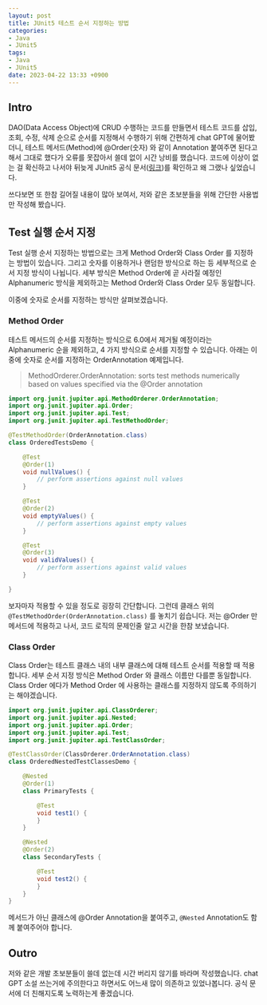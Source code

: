 ```yaml
---
layout: post
title: JUnit5 테스트 순서 지정하는 방법
categories:
- Java
- JUnit5
tags:
- Java
- JUnit5
date: 2023-04-22 13:33 +0900
---
```

## Intro

DAO(Data Access Object)에 CRUD 수행하는 코드를 만들면서 테스트 코드를 삽입, 조회, 수정, 삭제 순으로 순서를 지정해서 수행하기 위해 간편하게 chat GPT에 물어봤더니, 테스트 메서드(Method)에 @Order(숫자) 와 같이 Annotation 붙여주면 된다고 해서 그대로 했다가 오류를 못잡아서 쓸데 없이 시간 낭비를 했습니다. 코드에 이상이 없는 걸 확신하고 나서야 뒤늦게 JUnit5 공식 문서([링크](https://junit.org/junit5/docs/current/user-guide/#writing-tests-test-execution-order))를 확인하고 왜 그랬나 싶었습니다.

쓰다보면 또 한참 길어질 내용이 많아 보여서, 저와 같은 초보분들을 위해 간단한 사용법만 작성해 봤습니다.

## Test 실행 순서 지정

Test 실행 순서 지정하는 방법으로는 크게 Method Order와 Class Order 를 지정하는 방법이 있습니다. 그리고 숫자를 이용하거나 랜덤한 방식으로 하는 등 세부적으로 순서 지정 방식이 나뉩니다. 세부 방식은 Method Order에 곧 사라질 예정인 Alphanumeric 방식을 제외하고는 Method Order와 Class Order 모두 동일합니다.

이중에 숫자로 순서를 지정하는 방식만 살펴보겠습니다.

### Method Order

테스트 메서드의 순서를 지정하는 방식으로 6.0에서 제거될 예정이라는 Alphanumeric 순을 제외하고, 4 가지 방식으로 순서를 지정할 수 있습니다. 아래는 이중에 숫자로 순서를 지정하는 OrderAnnotation 예제입니다.

>MethodOrderer.OrderAnnotation: sorts test methods numerically based on values specified via the @Order annotation

```java
import org.junit.jupiter.api.MethodOrderer.OrderAnnotation;
import org.junit.jupiter.api.Order;
import org.junit.jupiter.api.Test;
import org.junit.jupiter.api.TestMethodOrder;

@TestMethodOrder(OrderAnnotation.class)
class OrderedTestsDemo {

    @Test
    @Order(1)
    void nullValues() {
        // perform assertions against null values
    }

    @Test
    @Order(2)
    void emptyValues() {
        // perform assertions against empty values
    }

    @Test
    @Order(3)
    void validValues() {
        // perform assertions against valid values
    }

}
```
보자마자 적용할 수 있을 정도로 굉장히 간단합니다. 그런데 클래스 위의 `@TestMethodOrder(OrderAnnotation.class)` 를 놓치기 쉽습니다. 저는 @Order 만 메서드에 적용하고 나서, 코드 로직의 문제인줄 알고 시간을 한참 보냈습니다.

### Class Order

Class Order는 테스트 클래스 내의 내부 클래스에 대해 테스트 순서를 적용할 때 적용합니다. 세부 순서 지정 방식은 Method Order 와 클래스 이름만 다를뿐 동일합니다. Class Order 에다가 Method Order 에 사용하는 클래스를 지정하지 않도록 주의하기는 해야겠습니다.

```java
import org.junit.jupiter.api.ClassOrderer;
import org.junit.jupiter.api.Nested;
import org.junit.jupiter.api.Order;
import org.junit.jupiter.api.Test;
import org.junit.jupiter.api.TestClassOrder;

@TestClassOrder(ClassOrderer.OrderAnnotation.class)
class OrderedNestedTestClassesDemo {

    @Nested
    @Order(1)
    class PrimaryTests {

        @Test
        void test1() {
        }
    }

    @Nested
    @Order(2)
    class SecondaryTests {

        @Test
        void test2() {
        }
    }
}
```
메서드가 아닌 클래스에 @Order Annotation을 붙여주고, `@Nested` Annotation도 함께 붙여주어야 합니다.

## Outro

저와 같은 개발 초보분들이 쓸데 없는데 시간 버리지 않기를 바라며 작성했습니다. chat GPT 소설 쓰는거에 주의한다고 하면서도 어느새 많이 의존하고 있었나봅니다. 공식 문서에 더 친해지도록 노력하는게 좋겠습니다.
